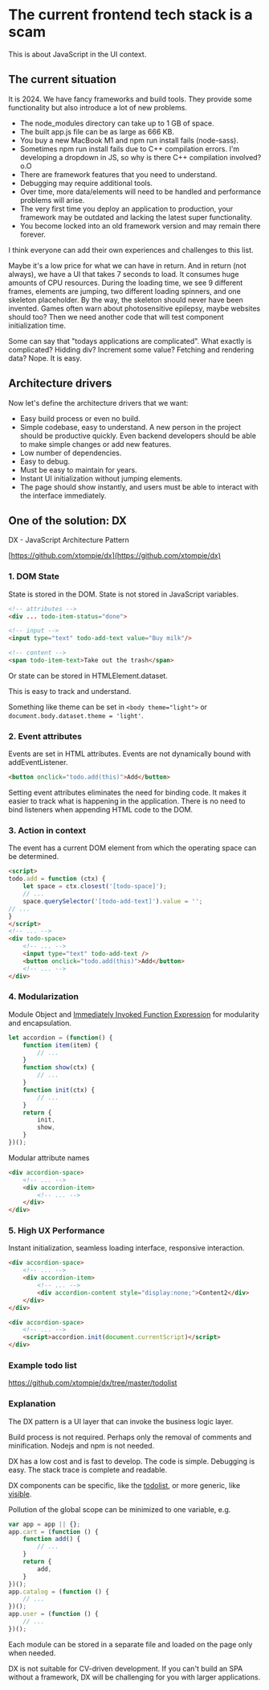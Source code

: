 # The current frontend tech stack is a scam

This is about JavaScript in the UI context.

## The current situation

It is 2024.
We have fancy frameworks and build tools.
They provide some functionality but also introduce a lot of new problems.

- The node_modules directory can take up to 1 GB of space.
- The built app.js file can be as large as 666 KB.
- You buy a new MacBook M1 and npm run install fails (node-sass).
- Sometimes npm run install fails due to C++ compilation errors.
I'm developing a dropdown in JS, so why is there C++ compilation involved? o.O
- There are framework features that you need to understand.
- Debugging may require additional tools.
- Over time, more data/elements will need to be handled and performance problems will arise.
- The very first time you deploy an application to production, your framework may be outdated and lacking the latest super functionality.
- You become locked into an old framework version and may remain there forever.

I think everyone can add their own experiences and challenges to this list.

Maybe it's a low price for what we can have in return.
And in return (not always), we have a UI that takes 7 seconds to load.
It consumes huge amounts of CPU resources.
During the loading time, we see 9 different frames, elements are jumping, two different loading spinners,
and one skeleton placeholder. By the way, the skeleton should never have been invented.
Games often warn about photosensitive epilepsy, maybe websites should too?
Then we need another code that will test component initialization time.

Some can say that "todays applications are complicated". What exactly is complicated? Hidding div? Increment some value? Fetching and rendering data? Nope. It is easy.

## Architecture drivers

Now let's define the architecture drivers that we want:

- Easy build process or even no build.
- Simple codebase, easy to understand.
A new person in the project should be productive quickly.
Even backend developers should be able to make simple changes or add new features.
- Low number of dependencies.
- Easy to debug.
- Must be easy to maintain for years.
- Instant UI initialization without jumping elements.
- The page should show instantly, and users must be able to interact with the interface immediately.

## One of the solution: DX

DX - JavaScript Architecture Pattern

[https://github.com/xtompie/dx](https://github.com/xtompie/dx)

### 1. DOM State

State is stored in the DOM.
State is not stored in JavaScript variables.

```html
<!-- attributes -->
<div ... todo-item-status="done">

<!-- input -->
<input type="text" todo-add-text value="Buy milk"/>

<!-- content -->
<span todo-item-text>Take out the trash</span>
```

Or state can be stored in HTMLElement.dataset.

This is easy to track and understand.

Something like theme can be set in `<body theme="light">` or `document.body.dataset.theme = 'light'`.

### 2. Event attributes

Events are set in HTML attributes.
Events are not dynamically bound with addEventListener.

```html
<button onclick="todo.add(this)">Add</button>
```

Setting event attributes eliminates the need for binding code. It makes it easier to track what is happening in the application. There is no need to bind listeners when appending HTML code to the DOM.

### 3. Action in context

The event has a current DOM element from which the operating space can be determined.

```html
<script>
todo.add = function (ctx) {
    let space = ctx.closest('[todo-space]');
    // ...
    space.querySelector('[todo-add-text]').value = '';
// ...
}
</script>
<!-- ... -->
<div todo-space>
    <!-- ... -->
    <input type="text" todo-add-text />
    <button onclick="todo.add(this)">Add</button>
    <!-- ... -->
</div>
```

### 4. Modularization

Module Object and [Immediately Invoked Function Expression](https://en.wikipedia.org/wiki/Immediately_invoked_function_expression) for modularity and encapsulation.

```javascript
let accordion = (function() {
    function item(item) {
        // ...
    }
    function show(ctx) {
        // ...
    }
    function init(ctx) {
        // ...
    }
    return {
        init,
        show,
    }
})();
```

Modular attribute names

```html
<div accordion-space>
    <!-- ... -->
    <div accordion-item>
        <!-- ... -->
    </div>
</div>
```

### 5. High UX Performance

Instant initialization, seamless loading interface, responsive interaction.

```html
<div accordion-space>
    <!-- ... -->
    <div accordion-item>
        <!-- ... -->
        <div accordion-content style="display:none;">Content2</div>
    </div>
</div>
```

```html
<div accordion-space>
    <!-- ... -->
    <script>accordion.init(document.currentScript)</script>
</div>
```

### Example todo list

<https://github.com/xtompie/dx/tree/master/todolist>

### Explanation

The DX pattern is a UI layer that can invoke the business logic layer.

Build process is not required.
Perhaps only the removal of comments and minification.
Nodejs and npm is not needed.

DX has a low cost and is fast to develop.
The code is simple.
Debugging is easy.
The stack trace is complete and readable.

DX components can be specific, like the [todolist](https://github.com/xtompie/dx/tree/master/todolist), or more generic, like [visible](https://github.com/xtompie/dx/blob/master/visible/).

Pollution of the global scope can be minimized to one variable, e.g.

```javascript
var app = app || {};
app.cart = (function () {
    function add() {
        // ...
    }
    return {
        add,
    }
})();
app.catalog = (function () {
    // ...
})();
app.user = (function () {
    // ...
})();
```

Each module can be stored in a separate file and loaded on the page only when needed.

DX is not suitable for CV-driven development.
If you can't build an SPA without a framework, DX will be challenging for you with larger applications.
